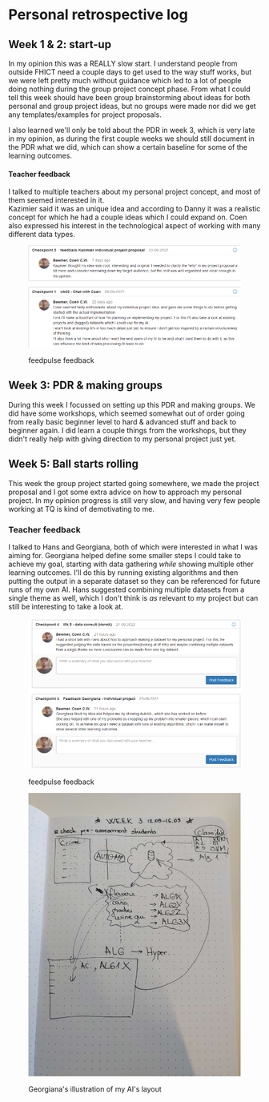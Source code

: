 # Personal retrospective log

## Week 1 & 2: start-up

In my opinion this was a REALLY slow start. I understand people from outside FHICT need a couple days to get used to the way stuff works, but we were left pretty much without guidance which led to a lot of people doing nothing during the group project concept phase. From what I could tell this week should have been group brainstorming about ideas for both personal and group project ideas, but no groups were made nor did we get any templates/examples for project proposals.

I also learned we'll only be told about the PDR in week 3, which is very late in my opinion, as during the first couple weeks we should still document in the PDR what we did, which can show a certain baseline for some of the learning outcomes.&#x20;

#### Teacher feedback

I talked to multiple teachers about my personal project concept, and most of them seemed interested in it. \
Kazimier said it was an unique idea and according to Danny it was a realistic concept for which he had a couple ideas which I could expand on. Coen also expressed his interest in the technological aspect of working with many different data types.

<figure><img src="../.gitbook/assets/image (1) (2).png" alt=""><figcaption><p>feedpulse feedback</p></figcaption></figure>



## Week 3: PDR & making groups

During this week I focussed on setting up this PDR and making groups. We did have some workshops, which seemed somewhat out of order going from really basic beginner level to hard & advanced stuff and back to beginner again. I did learn a couple things from the workshops, but they didn't really help with giving direction to my personal project just yet.

## Week 5: Ball starts rolling

This week the group project started going somewhere, we made the project proposal and I got some extra advice on how to approach my personal project. In my opinion progress is still very slow, and having very few people working at TQ is kind of demotivating to me.

### Teacher feedback

I talked to Hans and Georgiana, both of which were interested in what I was aiming for. Georgiana helped define some smaller steps I could take to achieve my goal, starting with data gathering _while_ showing multiple other learning outcomes. I'll do this by running existing algorithms and then putting the output in a separate dataset so they can be referenced for future runs of my own AI. Hans suggested combining multiple datasets from a single theme as well, which I don't think is _as_ relevant to my project but can still be interesting to take a look at.

<figure><img src="../.gitbook/assets/image.png" alt=""><figcaption><p>feedpulse feedback</p></figcaption></figure>

<figure><img src="../.gitbook/assets/20220929_134729.jpg" alt=""><figcaption><p>Georgiana's illustration of my AI's layout</p></figcaption></figure>
